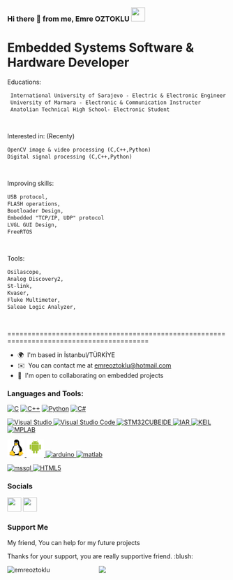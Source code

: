 ### Hi there 👋 from me, Emre OZTOKLU <a href="https://www.linkedin.com/in/emreoztoklu/" target="_blank" rel="noreferrer"><img src="https://raw.githubusercontent.com/danielcranney/readme-generator/main/public/icons/socials/linkedin.svg" width="32" height="32" /></a>

Embedded Systems Software & Hardware Developer
======================================
Educations:
 <br>
 
     International University of Sarajevo - Electric & Electronic Engineer
     University of Marmara - Electronic & Communication Instructer
     Anatolian Technical High School- Electronic Student
 </br>
 
 Interested in: (Recenty) 
  <br>
  
    OpenCV image & video processing (C,C++,Python)
    Digital signal processing (C,C++,Python)
  </br>
  
 Improving skills: 
 <br>
 
    USB protocol, 
    FLASH operations,
    Bootloader Design, 
    Embedded "TCP/IP, UDP" protocol
    LVGL GUI Design,
    FreeRTOS
 </br>
 
 Tools: 
 <br>
 
    Osilascope,
    Analog Discovery2,
    St-link,
    Kvaser,
    Fluke Multimeter,
    Saleae Logic Analyzer,

 </br>
 
=========================================================================================

* 🌍  I'm based in İstanbul/TÜRKİYE
* ✉️  You can contact me at [emreoztoklu@hotmail.com](mailto:emreoztoklu@hotmail.com)
* 🤝  I'm open to collaborating on embedded projects

<h3 align="left">Languages and Tools:</h3>
<p align="left">
<a href="https://docs.microsoft.com/en-us/cpp/?view=msvc-170" target="_blank" rel="noreferrer"><img src="https://raw.githubusercontent.com/danielcranney/readme-generator/main/public/icons/skills/c-colored.svg" width="36" height="36" alt="C" /></a>
<a href="https://docs.microsoft.com/en-us/cpp/?view=msvc-170" target="_blank" rel="noreferrer"><img src="https://raw.githubusercontent.com/danielcranney/readme-generator/main/public/icons/skills/cplusplus-colored.svg" width="36" height="36" alt="C++" /></a>
<a href="https://www.python.org/" target="_blank" rel="noreferrer"><img src="https://raw.githubusercontent.com/danielcranney/readme-generator/main/public/icons/skills/python-colored.svg" width="36" height="36" alt="Python" /></a>
<a href="https://docs.microsoft.com/en-us/dotnet/csharp/" target="_blank" rel="noreferrer"><img src="https://raw.githubusercontent.com/danielcranney/readme-generator/main/public/icons/skills/csharp-colored.svg" width="36" height="36" alt="C#" /></a>

 
<a href="https://visualstudio.microsoft.com/" target="_blank" rel="noreferrer"> <img src="https://upload.wikimedia.org/wikipedia/commons/5/59/Visual_Studio_Icon_2019.svg" alt="Visual Studio" width="58" height="58"/> </a>
<a href="https://code.visualstudio.com/" target="_blank" rel="noreferrer"> <img src="https://upload.wikimedia.org/wikipedia/commons/9/9a/Visual_Studio_Code_1.35_icon.svg" alt="Visual Studio Code" width="58" height="58"/> </a>
<a href="https://www.st.com/en/development-tools/stm32cubeide.html#overview" target="_blank" rel="noreferrer"> <img src="http://www.pomad.fr/sites/default/files/pictures/tutorials/stm32/6.1/Image_002.png" alt="STM32CUBEIDE" width="120" height="58"/> </a>
<a href="https://www.iar.com/" target="_blank" rel="noreferrer"> <img src="https://www.iar.com/siteassets/logo.svg" alt="IAR" width="58" height="58"/> </a>
<a href="https://www.keil.com/" target="_blank" rel="noreferrer"> <img src="https://upload.wikimedia.org/wikipedia/en/thumb/8/8d/Keil_logo.svg/170px-Keil_logo.svg.png" alt="KEIL" width="150" height="58"/> </a>
 <a href="https://www.microchip.com/en-us/tools-resources/develop/mplab-x-ide" target="_blank" rel="noreferrer"> <img src="https://www.microchip.com/en-us/tools-resources/develop/mplab-x-ide/_jcr_content/root/responsivegrid/container/container/isolatedimage_copy/image.coreimg.png/1651140970636/mplab-xide-transparent-background.png" alt="MPLAB" width="58" height="58"/> </a>

 
 
<a href="https://www.linux.org/" target="_blank" rel="noreferrer"> <img src="https://raw.githubusercontent.com/devicons/devicon/master/icons/linux/linux-original.svg" alt="linux" width="40" height="40"/> </a>
<a href="https://developer.android.com" target="_blank" rel="noreferrer"> <img src="https://raw.githubusercontent.com/devicons/devicon/master/icons/android/android-original-wordmark.svg" alt="android" width="40" height="40"/> </a> 
<a href="https://www.arduino.cc/" target="_blank" rel="noreferrer"> <img src="https://cdn.worldvectorlogo.com/logos/arduino-1.svg" alt="arduino" width="40" height="40"/> </a>
<a href="https://www.mathworks.com/" target="_blank" rel="noreferrer"> <img src="https://upload.wikimedia.org/wikipedia/commons/2/21/Matlab_Logo.png" alt="matlab" width="40" height="40"/> </a>
 
<a href="https://www.microsoft.com/en-us/sql-server" target="_blank" rel="noreferrer"> <img src="https://www.svgrepo.com/show/303229/microsoft-sql-server-logo.svg" alt="mssql" width="40" height="40"/> </a>
<a href="https://developer.mozilla.org/en-US/docs/Glossary/HTML5" target="_blank" rel="noreferrer"><img src="https://raw.githubusercontent.com/danielcranney/readme-generator/main/public/icons/skills/html5-colored.svg" width="36" height="36" alt="HTML5" /></a>
</p>


<h3 align="left">Socials</h3>
<p align="left"> <a href="https://www.github.com/emreoztoklu" target="_blank" rel="noreferrer"><img src="https://raw.githubusercontent.com/danielcranney/readme-generator/main/public/icons/socials/github.svg" width="32" height="32" /></a> <a href="https://www.linkedin.com/in/emreoztoklu/" target="_blank" rel="noreferrer"><img src="https://raw.githubusercontent.com/danielcranney/readme-generator/main/public/icons/socials/linkedin.svg" width="32" height="32" /></a></p>

<h3 align="left">Support Me</h3>
<p>My friend, You can help for my future projects</p>
<p>Thanks for your support, you are really supportive friend. :blush: </p>
  
<a href="https://www.buymeacoffee.com/emreoztoklu"><img src="https://cdn.buymeacoffee.com/buttons/v2/default-yellow.png" width="200" /></a>
<a href="https://ko-fi.com/emreoztoklu"> <img align="left" src="https://cdn.ko-fi.com/cdn/kofi3.png?v=3" height="50" width="210" alt="emreoztoklu" /></a>
